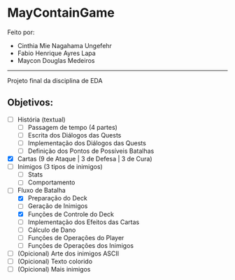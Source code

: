 # MayContainGame
Feito por:
* Cinthia Mie Nagahama Ungefehr
* Fabio Henrique Ayres Lapa
* Maycon Douglas Medeiros<br>
----------------------------------------
Projeto final da disciplina de EDA

## Objetivos:

- [ ] História (textual)
    - [ ] Passagem de tempo (4 partes)
    - [ ] Escrita dos Diálogos das Quests
    - [ ] Implementação dos Diálogos das Quests
    - [ ] Definição dos Pontos de Possíveis Batalhas
- [X] Cartas (9 de Ataque | 3 de Defesa | 3 de Cura)
- [ ] Inimigos (3 tipos de inimigos)
    - [ ] Stats
    - [ ] Comportamento
- [ ] Fluxo de Batalha
    - [X] Preparação do Deck
    - [ ] Geração de Inimigos
    - [X] Funções de Controle do Deck
    - [ ] Implementação dos Efeitos das Cartas
    - [ ] Cálculo de Dano
    - [ ] Funções de Operações do Player
    - [ ] Funções de Operações dos Inimigos

- [ ] \(Opicional) Arte dos inimigos ASCII
- [ ] \(Opicional) Texto colorido
- [ ] \(Opicional) Mais inimigos
